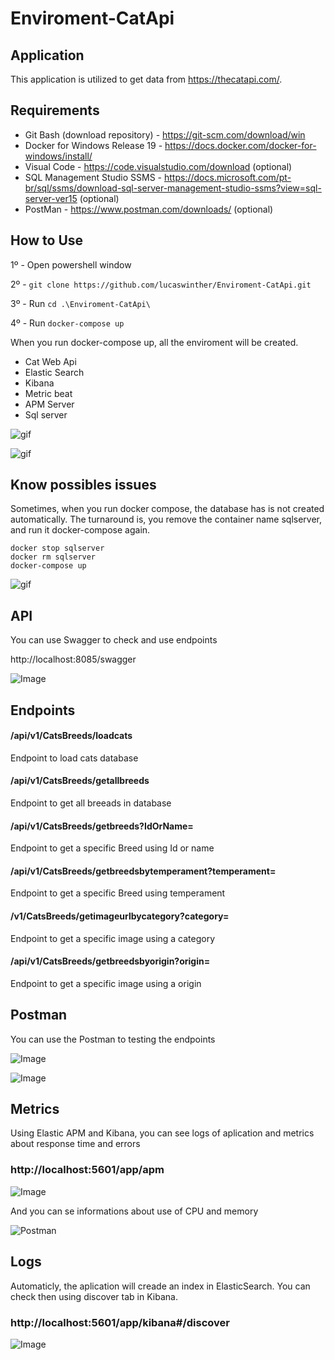 # Enviroment-CatApi

## Application
This application is utilized to get data from https://thecatapi.com/.

## Requirements

* Git Bash (download repository) - https://git-scm.com/download/win
* Docker for Windows Release 19 - https://docs.docker.com/docker-for-windows/install/
* Visual Code - https://code.visualstudio.com/download (optional)
* SQL Management Studio SSMS - https://docs.microsoft.com/pt-br/sql/ssms/download-sql-server-management-studio-ssms?view=sql-server-ver15 (optional)
* PostMan - https://www.postman.com/downloads/ (optional)

## How to Use

1º - Open powershell window

2º - ```git clone https://github.com/lucaswinther/Enviroment-CatApi.git```

3º - Run ```cd .\Enviroment-CatApi\ ```

4º - Run ```docker-compose up```

When you run docker-compose up, all the enviroment will be created.

* Cat Web Api
* Elastic Search
* Kibana
* Metric beat
* APM Server
* Sql server

![gif](https://github.com/lucaswinther/Enviroment-CatApi/blob/master/images/enviroment.png)


![gif](https://github.com/lucaswinther/Enviroment-CatApi/blob/master/images/compose-up.gif)



## Know possibles issues
Sometimes, when you run docker compose, the database has is not created automatically.
The turnaround is, you remove the container name sqlserver, and run it docker-compose again.

```
docker stop sqlserver
docker rm sqlserver
docker-compose up
```

![gif](https://github.com/lucaswinther/Enviroment-CatApi/blob/master/images/compose-up2.gif)


## API
You can use Swagger to check and use endpoints 

http://localhost:8085/swagger

![Image](https://github.com/lucaswinther/Enviroment-CatApi/blob/master/images/swagger.png)

## Endpoints

#### /api/v1/CatsBreeds/loadcats
Endpoint to load cats database

#### /api/v1/CatsBreeds/getallbreeds
Endpoint to get all breeads in database

#### /api/v1/CatsBreeds/getbreeds?IdOrName=
Endpoint to get a specific Breed using Id or name

#### /api/v1/CatsBreeds/getbreedsbytemperament?temperament=
Endpoint to get a specific Breed using temperament

#### /v1/CatsBreeds/getimageurlbycategory?category=
Endpoint to get a specific image using a category

#### /api/v1/CatsBreeds/getbreedsbyorigin?origin=
Endpoint to get a specific image using a origin


## Postman
You can use the Postman to testing the endpoints

![Image](https://github.com/lucaswinther/Enviroment-CatApi/blob/master/images/Postman.png)

![Image](https://github.com/lucaswinther/Enviroment-CatApi/blob/master/images/Postman2.png)


## Metrics
Using Elastic APM and Kibana, you can see logs of aplication and metrics about response time and errors

### http://localhost:5601/app/apm 

![Image](https://github.com/lucaswinther/Enviroment-CatApi/blob/master/images/ApiMonitoring.png)

And you can se informations about use of CPU and memory

![Postman](https://github.com/lucaswinther/Enviroment-CatApi/blob/master/images/ApiMonitoring2.png)


## Logs
Automaticly, the aplication will creade an index in ElasticSearch.
You can check then using discover tab in Kibana.

### http://localhost:5601/app/kibana#/discover

![Image](https://github.com/lucaswinther/Enviroment-CatApi/blob/master/images/ApiLogs.png)
